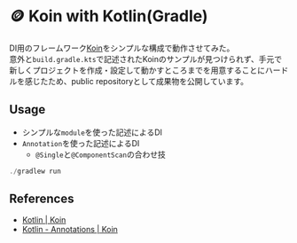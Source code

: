 🪙 Koin with Kotlin(Gradle)
===

DI用のフレームワーク[Koin](https://github.com/InsertKoinIO/koin)をシンプルな構成で動作させてみた。  
意外と`build.gradle.kts`で記述されたKoinのサンプルが見つけられず、手元で新しくプロジェクトを作成・設定して動かすところまでを用意することにハードルを感じたため、public repositoryとして成果物を公開しています。

## Usage

- シンプルな`module`を使った記述によるDI
- `Annotation`を使った記述によるDI
  - `@Single`と`@ComponentScan`の合わせ技

```kotlin
./gradlew run
```

## References

- [Kotlin | Koin](https://insert-koin.io/docs/quickstart/kotlin)
- [Kotlin - Annotations | Koin](https://insert-koin.io/docs/quickstart/kotlin-annotations)
